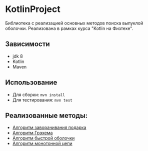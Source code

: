 # KotlinProject
Библиотека с реализацией основных методов поиска выпуклой оболочки.
Реализована в рамках курса "Kotlin на Физтехе".

## Зависимости
  - jdk 8
  - Kotlin
  - Maven
  
## Использование
  - Для сборки: `mvn install`
  - Для тестирования: `mvn test`

## Реализованные методы:
  - [Алгоритм заворачивания подарка](https://ru.wikipedia.org/wiki/%D0%90%D0%BB%D0%B3%D0%BE%D1%80%D0%B8%D1%82%D0%BC_%D0%94%D0%B6%D0%B0%D1%80%D0%B2%D0%B8%D1%81%D0%B0)
  - [Алгоритм Грэхема](https://ru.wikipedia.org/wiki/%D0%90%D0%BB%D0%B3%D0%BE%D1%80%D0%B8%D1%82%D0%BC_%D0%93%D1%80%D1%8D%D1%85%D0%B5%D0%BC%D0%B0)
  - [Алгоритм быстрой оболочки](https://ru.wikipedia.org/wiki/%D0%90%D0%BB%D0%B3%D0%BE%D1%80%D0%B8%D1%82%D0%BC_%D0%B1%D1%8B%D1%81%D1%82%D1%80%D0%BE%D0%B9_%D0%BE%D0%B1%D0%BE%D0%BB%D0%BE%D1%87%D0%BA%D0%B8)
  - [Алгоритм монотонной цепи](https://www.algorithmist.com/index.php/Monotone_Chain_Convex_Hull)
